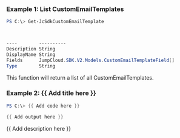 ### Example 1: List CustomEmailTemplates
```powershell
PS C:\> Get-JcSdkCustomEmailTemplate



----        ----------
Description String
DisplayName String
Fields      JumpCloud.SDK.V2.Models.CustomEmailTemplateField[]
Type        String


```

This function will return a list of all CustomEmailTemplates.

### Example 2: {{ Add title here }}
```powershell
PS C:\> {{ Add code here }}

{{ Add output here }}
```

{{ Add description here }}

